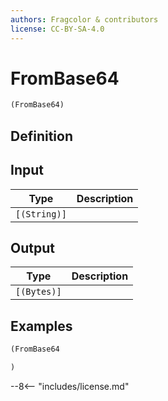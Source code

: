 ```yaml
---
authors: Fragcolor & contributors
license: CC-BY-SA-4.0
---
```



# FromBase64

```clojure
(FromBase64)
```


## Definition




## Input

| Type | Description |
|------|-------------|
| `[(String)]` |  |


## Output

| Type | Description |
|------|-------------|
| `[(Bytes)]` |  |


## Examples

```clojure
(FromBase64

)
```


--8<-- "includes/license.md"
